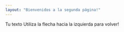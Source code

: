 ```yaml
---
layout: "Bienvenidos a la segunda página!"
---
```

Tu texto
Utiliza la flecha hacia la izquierda para volver!
